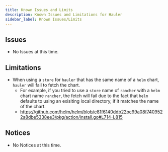 ```yaml
---
title: Known Issues and Limits
description: Known Issues and Limitations for Hauler
sidebar_label: Known Issues/Limits
---
```


## Issues

- No Issues at this time.

## Limitations

- When using a `store` for `hauler` that has the same name of a `helm` chart, `hauler` will fail to fetch the chart.
  - For example, if you tried to use a `store` name of `rancher` with a `helm` chart name `rancher`, the fetch will fail due to the fact that `helm` defaults to using an exisiting local directory, if it matches the name of the chart.
  - https://github.com/helm/helm/blob/e81f6140ddb22bc99a08f7409522a8dbe5338ee3/pkg/action/install.go#L714-L815

## Notices

- No Notices at this time.
